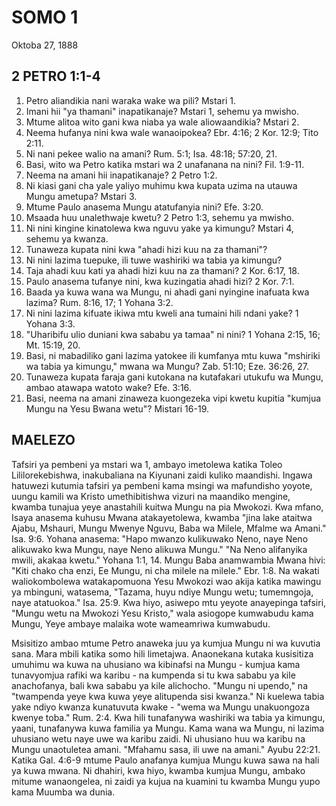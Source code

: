 # SOMO 1
Oktoba 27, 1888

## 2 PETRO 1:1-4

1. Petro aliandikia nani waraka wake wa pili? Mstari 1.
2. Imani hii "ya thamani" inapatikanaje? Mstari 1, sehemu ya mwisho.
3. Mtume alitoa wito gani kwa niaba ya wale aliowaandikia? Mstari 2.
4. Neema hufanya nini kwa wale wanaoipokea? Ebr. 4:16; 2 Kor. 12:9; Tito 2:11.
5. Ni nani pekee walio na amani? Rum. 5:1; Isa. 48:18; 57:20, 21.
6. Basi, wito wa Petro katika mstari wa 2 unafanana na nini? Fil. 1:9-11.
7. Neema na amani hii inapatikanaje? 2 Petro 1:2.
8. Ni kiasi gani cha yale yaliyo muhimu kwa kupata uzima na utauwa Mungu ametupa? Mstari 3.
9. Mtume Paulo anasema Mungu atatufanyia nini? Efe. 3:20.
10. Msaada huu unalethwaje kwetu? 2 Petro 1:3, sehemu ya mwisho.
11. Ni nini kingine kinatolewa kwa nguvu yake ya kimungu? Mstari 4, sehemu ya kwanza.
12. Tunaweza kupata nini kwa "ahadi hizi kuu na za thamani"?
13. Ni nini lazima tuepuke, ili tuwe washiriki wa tabia ya kimungu?
14. Taja ahadi kuu kati ya ahadi hizi kuu na za thamani? 2 Kor. 6:17, 18.
15. Paulo anasema tufanye nini, kwa kuzingatia ahadi hizi? 2 Kor. 7:1.
16. Baada ya kuwa wana wa Mungu, ni ahadi gani nyingine inafuata kwa lazima? Rum. 8:16, 17; 1 Yohana 3:2.
17. Ni nini lazima kifuate ikiwa mtu kweli ana tumaini hili ndani yake? 1 Yohana 3:3.
18. "Uharibifu ulio duniani kwa sababu ya tamaa" ni nini? 1 Yohana 2:15, 16; Mt. 15:19, 20.
19. Basi, ni mabadiliko gani lazima yatokee ili kumfanya mtu kuwa "mshiriki wa tabia ya kimungu," mwana wa Mungu? Zab. 51:10; Eze. 36:26, 27.
20. Tunaweza kupata faraja gani kutokana na kutafakari utukufu wa Mungu, ambao atawapa watoto wake? Efe. 3:16.
21. Basi, neema na amani zinaweza kuongezeka vipi kwetu kupitia "kumjua Mungu na Yesu Bwana wetu"? Mistari 16-19.

## MAELEZO

Tafsiri ya pembeni ya mstari wa 1, ambayo imetolewa katika Toleo Lililorekebishwa, inakubaliana na Kiyunani zaidi kuliko maandishi. Ingawa hatuwezi kutumia tafsiri ya pembeni kama msingi wa mafundisho yoyote, uungu kamili wa Kristo umethibitishwa vizuri na maandiko mengine, kwamba tunajua yeye anastahili kuitwa Mungu na pia Mwokozi. Kwa mfano, Isaya anasema kuhusu Mwana atakayetolewa, kwamba "jina lake ataitwa Ajabu, Mshauri, Mungu Mwenye Nguvu, Baba wa Milele, Mfalme wa Amani." Isa. 9:6. Yohana anasema: "Hapo mwanzo kulikuwako Neno, naye Neno alikuwako kwa Mungu, naye Neno alikuwa Mungu." "Na Neno alifanyika mwili, akakaa kwetu." Yohana 1:1, 14. Mungu Baba anamwambia Mwana hivi: "Kiti chako cha enzi, Ee Mungu, ni cha milele na milele." Ebr. 1:8. Na wakati waliokombolewa watakapomuona Yesu Mwokozi wao akija katika mawingu ya mbinguni, watasema, "Tazama, huyu ndiye Mungu wetu; tumemngoja, naye atatuokoa." Isa. 25:9. Kwa hiyo, asiwepo mtu yeyote anayepinga tafsiri, "Mungu wetu na Mwokozi Yesu Kristo," wala asiogope kumwabudu kama Mungu, Yeye ambaye malaika wote wameamriwa kumwabudu.

Msisitizo ambao mtume Petro anaweka juu ya kumjua Mungu ni wa kuvutia sana. Mara mbili katika somo hili limetajwa. Anaonekana kutaka kusisitiza umuhimu wa kuwa na uhusiano wa kibinafsi na Mungu - kumjua kama tunavyomjua rafiki wa karibu - na kumpenda si tu kwa sababu ya kile anachofanya, bali kwa sababu ya kile alichocho. "Mungu ni upendo," na "twampenda yeye kwa kuwa yeye alitupenda sisi kwanza." Ni kuelewa tabia yake ndiyo kwanza kunatuvuta kwake - "wema wa Mungu unakuongoza kwenye toba." Rum. 2:4. Kwa hili tunafanywa washiriki wa tabia ya kimungu, yaani, tunafanywa kuwa familia ya Mungu. Kama wana wa Mungu, ni lazima uhusiano wetu naye uwe wa karibu zaidi. Ni uhusiano huu wa karibu na Mungu unaotuletea amani. "Mfahamu sasa, ili uwe na amani." Ayubu 22:21. Katika Gal. 4:6-9 mtume Paulo anafanya kumjua Mungu kuwa sawa na hali ya kuwa mwana. Ni dhahiri, kwa hiyo, kwamba kumjua Mungu, ambako mitume wanaongelea, ni zaidi ya kujua na kuamini tu kwamba Mungu yupo kama Muumba wa dunia.